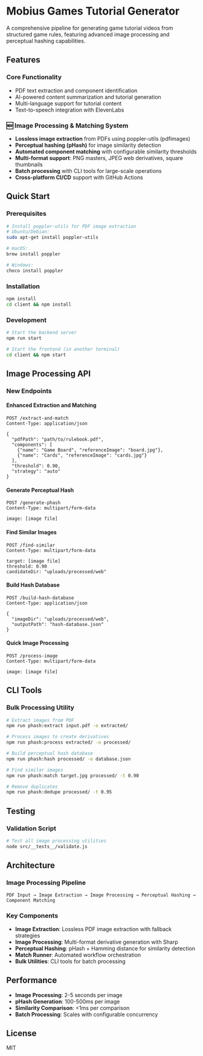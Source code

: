 # Mobius Games Tutorial Generator

A comprehensive pipeline for generating game tutorial videos from structured game rules, featuring advanced image processing and perceptual hashing capabilities.

## Features

### Core Functionality
- PDF text extraction and component identification
- AI-powered content summarization and tutorial generation
- Multi-language support for tutorial content
- Text-to-speech integration with ElevenLabs

### 🆕 Image Processing & Matching System
- **Lossless image extraction** from PDFs using poppler-utils (pdfimages)
- **Perceptual hashing (pHash)** for image similarity detection
- **Automated component matching** with configurable similarity thresholds
- **Multi-format support**: PNG masters, JPEG web derivatives, square thumbnails
- **Batch processing** with CLI tools for large-scale operations
- **Cross-platform CI/CD** support with GitHub Actions

## Quick Start

### Prerequisites
```bash
# Install poppler-utils for PDF image extraction
# Ubuntu/Debian:
sudo apt-get install poppler-utils

# macOS:
brew install poppler

# Windows:
choco install poppler
```

### Installation
```bash
npm install
cd client && npm install
```

### Development
```bash
# Start the backend server
npm run start

# Start the frontend (in another terminal)
cd client && npm start
```

## Image Processing API

### New Endpoints

#### Enhanced Extraction and Matching
```http
POST /extract-and-match
Content-Type: application/json

{
  "pdfPath": "path/to/rulebook.pdf",
  "components": [
    {"name": "Game Board", "referenceImage": "board.jpg"},
    {"name": "Cards", "referenceImage": "cards.jpg"}
  ],
  "threshold": 0.90,
  "strategy": "auto"
}
```

#### Generate Perceptual Hash
```http
POST /generate-phash
Content-Type: multipart/form-data

image: [image file]
```

#### Find Similar Images
```http
POST /find-similar
Content-Type: multipart/form-data

target: [image file]
threshold: 0.90
candidateDir: "uploads/processed/web"
```

#### Build Hash Database
```http
POST /build-hash-database
Content-Type: application/json

{
  "imageDir": "uploads/processed/web",
  "outputPath": "hash-database.json"
}
```

#### Quick Image Processing
```http
POST /process-image
Content-Type: multipart/form-data

image: [image file]
```

## CLI Tools

### Bulk Processing Utility

```bash
# Extract images from PDF
npm run phash:extract input.pdf -o extracted/

# Process images to create derivatives
npm run phash:process extracted/ -o processed/

# Build perceptual hash database
npm run phash:hash processed/ -o database.json

# Find similar images
npm run phash:match target.jpg processed/ -t 0.90

# Remove duplicates
npm run phash:dedupe processed/ -t 0.95
```

## Testing

### Validation Script
```bash
# Test all image processing utilities
node src/__tests__/validate.js
```

## Architecture

### Image Processing Pipeline
```
PDF Input → Image Extraction → Image Processing → Perceptual Hashing → Component Matching
```

### Key Components
- **Image Extraction**: Lossless PDF image extraction with fallback strategies
- **Image Processing**: Multi-format derivative generation with Sharp
- **Perceptual Hashing**: pHash + Hamming distance for similarity detection
- **Match Runner**: Automated workflow orchestration
- **Bulk Utilities**: CLI tools for batch processing

## Performance

- **Image Processing**: 2-5 seconds per image
- **pHash Generation**: 100-500ms per image
- **Similarity Comparison**: <1ms per comparison
- **Batch Processing**: Scales with configurable concurrency

## License

MIT
